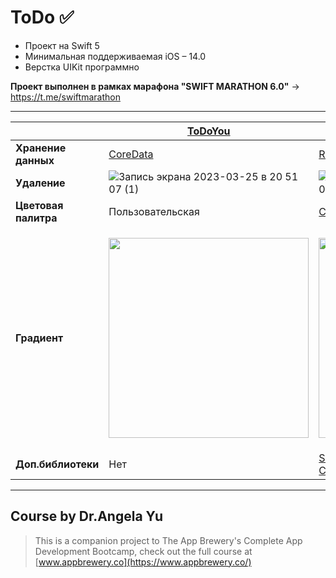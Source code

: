 # ToDo ✅

* Проект на Swift 5
* Минимальная поддерживаемая iOS – 14.0
* Верстка UIKit программно

**Проект выполнен в рамках марафона "SWIFT MARATHON 6.0"** -> https://t.me/swiftmarathon

---
|                 | [ToDoYou](https://github.com/liilkaz/ToDo/tree/main/ToDo(CoreData))| [ToDo](https://github.com/liilkaz/ToDo/tree/main/ToDo(Realm))
| --------------- | -------------- | ----------------- |
| **Хранение данных** | [CoreData](https://developer.apple.com/documentation/coredata) | [Realm](https://github.com/realm)             |
| **Удаление**        | ![Запись экрана 2023-03-25 в 20 51 07 (1)](https://user-images.githubusercontent.com/86955276/227735964-3eb439c7-82c8-4c15-9fa6-6db68c8a5bec.gif) | ![Запись экрана 2023-03-25 в 20 52 04 (1)](https://user-images.githubusercontent.com/86955276/227735968-c5799094-0f3f-42ba-b049-f9de6958bd35.gif)                  |
| **Цветовая палитра**|Пользовательская | [ChameleonFramework](https://github.com/wowansm/Chameleon)|
| **Градиент**| <p><img src="https://user-images.githubusercontent.com/86955276/227736185-6f1452c2-3fd8-4bb7-9a6b-41de71da9729.jpg" width="320"></p> | <p><img src="https://user-images.githubusercontent.com/86955276/227736183-f07dbfe0-e224-4748-8804-bd5d24ecf665.jpg" width="320"></p> |
|**Доп.библиотеки** | Нет | [SwipeCellKit](https://github.com/SwipeCellKit/SwipeCellKit), [Realm](https://github.com/realm), [ChameleonFramework](https://github.com/wowansm/Chameleon)|

---
  ## Course by Dr.Angela Yu

>This is a companion project to The App Brewery's Complete App Development Bootcamp, check out the full course at [www.appbrewery.co](https://www.appbrewery.co/)
